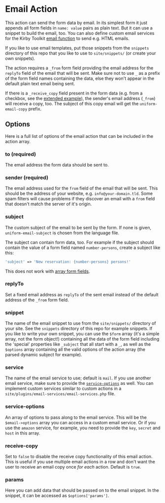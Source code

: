 # Email Action

This action can send the form data by email. In its simplest form it just appends all form fields in `name: value` pairs as plain text. But it can use a snippet to build the email, too. You can also define custom email services for the Kirby Toolkit [email function](http://getkirby.com/docs/cheatsheet/helpers/email) to send e.g. HTML emails.

If you like to use email templates, put those snippets from the `snippets` directory of this repo that you like to use to `site/snippets/` (or create your own snippets).

The action requires a `_from` form field providing the email address for the `replyTo` field of the email that will be sent. Make sure not to use `_` as a prefix of the form field names containing the data, else they won't appear in the default plain text email being sent.

If there is a `_receive_copy` field present in the form data (e.g. from a checkbox, see the [extended example](examples#extended)), the sender's email address (`_from`) will receive a copy, too. The subject of this copy email will get the `uniform-email-copy` prefix.

## Options

Here is a full list of options of the email action that can be included in the action array.

### to (required)

The email address the form data should be sent to.

### sender (required)

The email address used for the `from` field of the email that will be sent. This should be the address of your website, e.g. `info@your-domain.tld`. Some spam filters will cause problems if they discover an email with a `from` field that doesn't match the server of it's origin.

### subject

The custom subject of the email to be sent by the form. If none is given, `uniform-email-subject` is chosen from the language file.

The subject can contain form data, too. For example if the subject should contain the value of a form field named `number-persons`, create a subject like this:

```php
'subject' => 'New reservation: {number-persons} persons!'
```

This does not work with [array form fields](http://stackoverflow.com/a/1978788/1796523).

### replyTo

Set a fixed email address as `replyTo` of the sent email instead of the default address of the `_from` form field.

### snippet

The name of the email snippet to use from the `site/snippets/` directory of your site. See the `snippets` directory of this repo for example snippets. If you like to write your own snippet, you can use the `$form` array (it's a simple array, not the form object!) containing all the data of the form field including the 'special' properties like `_subject` that all start with a `_`, as well as the `$options` array containing all the valid options of the action array (the parsed dynamic subject for example).

### service

The name of the email service to use; default is `mail`. If you use another email service, make sure to provide the [`service-options`](#service-options) as well. You can implement custom services similar to custom actions in a `site/plugins/email-services/email-services.php` file.

### service-options

An array of options to pass along to the email service. This will be the `$email->options` array you can access in a custom email service. Or if you use the `amazon` service, for example, you need to provide the `key`, `secret` and `host` in this array.

### receive-copy

Set to `false` to disable the receive copy functionality of this email action. This is useful if you use multiple email actions in a row and don't want the user to receive an email copy once _for each_ action. Default is `true`.

### params

Here you can add data that should be passed on to the email snippet. In the snippet, it can be accessed as `$options['params']`.
